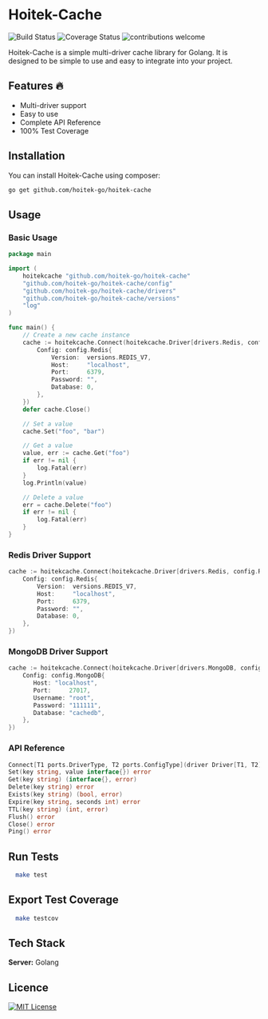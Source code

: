 # Hoitek-Cache

![Build Status](https://travis-ci.org/nock/nock.svg)
![Coverage Status](http://img.shields.io/badge/coverage-100%25-brightgreen.svg)
![contributions welcome](https://img.shields.io/badge/contributions-welcome-brightgreen.svg?style=flat)

Hoitek-Cache is a simple multi-driver cache library for Golang. It is designed to be simple to use and easy to integrate into your project.

## Features 🔥
- Multi-driver support
- Easy to use
- Complete API Reference
- 100% Test Coverage

## Installation

You can install Hoitek-Cache using composer:

```bash
go get github.com/hoitek-go/hoitek-cache
```

## Usage

### Basic Usage

```go
package main

import (
	hoitekcache "github.com/hoitek-go/hoitek-cache"
	"github.com/hoitek-go/hoitek-cache/config"
	"github.com/hoitek-go/hoitek-cache/drivers"
	"github.com/hoitek-go/hoitek-cache/versions"
	"log"
)

func main() {
	// Create a new cache instance
	cache := hoitekcache.Connect(hoitekcache.Driver[drivers.Redis, config.Redis]{
		Config: config.Redis{
			Version:  versions.REDIS_V7,
			Host:     "localhost",
			Port:     6379,
			Password: "",
			Database: 0,
		},
	})
	defer cache.Close()

	// Set a value
	cache.Set("foo", "bar")

	// Get a value
	value, err := cache.Get("foo")
	if err != nil {
		log.Fatal(err)
	}
	log.Println(value)

	// Delete a value
	err = cache.Delete("foo")
	if err != nil {
		log.Fatal(err)
	}
}
```

### Redis Driver Support

```go
cache := hoitekcache.Connect(hoitekcache.Driver[drivers.Redis, config.Redis]{
    Config: config.Redis{
        Version:  versions.REDIS_V7,
        Host:     "localhost",
        Port:     6379,
        Password: "",
        Database: 0,
    },
})
```

### MongoDB Driver Support

```go
cache := hoitekcache.Connect(hoitekcache.Driver[drivers.MongoDB, config.MongoDB]{
    Config: config.MongoDB{
       Host: "localhost",
       Port:     27017,
       Username: "root",
       Password: "111111",
       Database: "cachedb",
    },
})
```

### API Reference

```go
Connect[T1 ports.DriverType, T2 ports.ConfigType](driver Driver[T1, T2]) *Gach[T1, T2]
Set(key string, value interface{}) error
Get(key string) (interface{}, error)
Delete(key string) error
Exists(key string) (bool, error)
Expire(key string, seconds int) error
TTL(key string) (int, error)
Flush() error
Close() error
Ping() error
```

## Run Tests

~~~bash  
  make test
~~~

## Export Test Coverage

~~~bash  
  make testcov
~~~

## Tech Stack
**Server:** Golang

## Licence
[![MIT License](https://img.shields.io/badge/License-MIT-green.svg)](https://choosealicense.com/licenses/mit/)   

